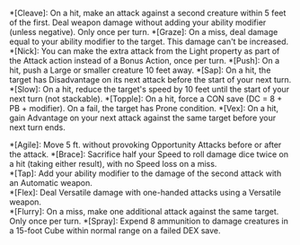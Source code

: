*[Cleave]: On a hit, make an attack against a second creature within 5 feet of the first. Deal weapon damage without adding your ability modifier (unless negative). Only once per turn.
*[Graze]: On a miss, deal damage equal to your ability modifier to the target. This damage can't be increased.
*[Nick]: You can make the extra attack from the Light property as part of the Attack action instead of a Bonus Action, once per turn.
*[Push]: On a hit, push a Large or smaller creature 10 feet away.
*[Sap]: On a hit, the target has Disadvantage on its next attack before the start of your next turn.
*[Slow]: On a hit, reduce the target's speed by 10 feet until the start of your next turn (not stackable).
*[Topple]: On a hit, force a CON save (DC = 8 + PB + modifier). On a fail, the target has Prone condition.
*[Vex]: On a hit, gain Advantage on your next attack against the same target before your next turn ends.

*[Agile]: Move 5 ft. without provoking Opportunity Attacks before or after the attack.
*[Brace]: Sacrifice half your Speed to roll damage dice twice on a hit (taking either result), with no Speed loss on a miss.  
*[Tap]: Add your ability modifier to the damage of the second attack with an Automatic weapon.  
*[Flex]: Deal Versatile damage with one-handed attacks using a Versatile weapon.  
*[Flurry]: On a miss, make one additional attack against the same target. Only once per turn.
*[Spray]: Expend 8 ammunition to damage creatures in a 15-foot Cube within normal range on a failed DEX save.  
